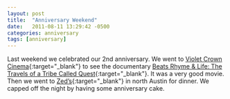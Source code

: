 ```yaml
---
layout: post
title:  "Anniversary Weekend"
date:   2011-08-11 13:29:42 -0500
categories: anniversary
tags: [anniversary]
---
```

Last weekend we celebrated our 2nd anniversary. We went to [Violet Crown Cinema](http://www.violetcrowncinema.com/){:target="_blank"} to see the documentary [Beats Rhyme & Life: The Travels of a Tribe Called Quest](http://www.sonyclassics.com/beatsrhymesandlife/){:target="_blank"}. It was a very good movie. Then we went to [Zed’s](http://www.zeds.bz/){:target="_blank"} in north Austin for dinner. We capped off the night by having some anniversary cake.
